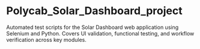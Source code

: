 # Polycab_Solar_Dashboard_project
Automated test scripts for the Solar Dashboard web application using Selenium and Python. Covers UI validation, functional testing, and workflow verification across key modules.
